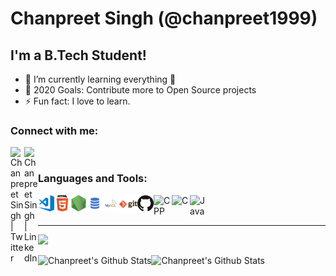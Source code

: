 # Chanpreet Singh (@chanpreet1999)

## I'm a B.Tech Student!
- 🌱 I’m currently learning everything 🤣
- 🥅 2020 Goals: Contribute more to Open Source projects
- ⚡ Fun fact: I love to learn.

### Connect with me:

[<img align="left" alt="Chanpreet Singh | Twitter" width="22px" src="https://cdn.jsdelivr.net/npm/simple-icons@v3/icons/twitter.svg" />][twitter]
[<img align="left" alt="Chanpreet Singh | LinkedIn" width="22px" src="https://cdn.jsdelivr.net/npm/simple-icons@v3/icons/linkedin.svg" />][linkedin]

<br />

### Languages and Tools:

<img align="left" alt="Visual Studio Code" width="26px" src="https://raw.githubusercontent.com/github/explore/80688e429a7d4ef2fca1e82350fe8e3517d3494d/topics/visual-studio-code/visual-studio-code.png" />
<img align="left" alt="HTML5" width="26px" src="https://raw.githubusercontent.com/github/explore/80688e429a7d4ef2fca1e82350fe8e3517d3494d/topics/html/html.png" />
<img align="left" alt="Node.js" width="26px" src="https://raw.githubusercontent.com/github/explore/80688e429a7d4ef2fca1e82350fe8e3517d3494d/topics/nodejs/nodejs.png" />
<img align="left" alt="SQL" width="26px" src="https://raw.githubusercontent.com/github/explore/80688e429a7d4ef2fca1e82350fe8e3517d3494d/topics/sql/sql.png" />
<img align="left" alt="MySQL" width="26px" src="https://raw.githubusercontent.com/github/explore/80688e429a7d4ef2fca1e82350fe8e3517d3494d/topics/mysql/mysql.png" />
<img align="left" alt="Git" width="29px" src="https://raw.githubusercontent.com/github/explore/80688e429a7d4ef2fca1e82350fe8e3517d3494d/topics/git/git.png" />
<img align="left" alt="GitHub" width="26px" src="https://raw.githubusercontent.com/github/explore/78df643247d429f6cc873026c0622819ad797942/topics/github/github.png" />
<img align="left" alt="CPP" width="29px" src="https://img.icons8.com/ios-filled/48/000000/c-plus-plus-logo.png"/>
<img align="left" alt="C" width="29px" src="https://img.icons8.com/color/48/000000/c-programming.png"/>
<img align="left" alt="Java" width="29px" src="https://img.icons8.com/color/48/000000/java-coffee-cup-logo.png"/>
   
<br />
<br />

---
![](https://komarev.com/ghpvc/?username=chanpreet1999)

<img align="left" alt="Chanpreet's Github Stats" src="https://github-readme-stats.vercel.app/api?username=chanpreet1999&show_icons=true&hide_border=true" />

<img align="left" alt="Chanpreet's Github Stats" src="https://github-readme-stats.vercel.app/api/top-langs/?username=chanpreet1999&layout=compact" />

[twitter]: https://twitter.com/chanpreet1999
[linkedin]: https://www.linkedin.com/in/chanpreet-singh-chugh-8004ab141/
